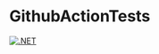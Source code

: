 # GithubActionTests

[![.NET](https://github.com/recepgunes1/GithubActionTests/actions/workflows/dotnet.yml/badge.svg)](https://github.com/recepgunes1/GithubActionTests/actions/workflows/dotnet.yml)

